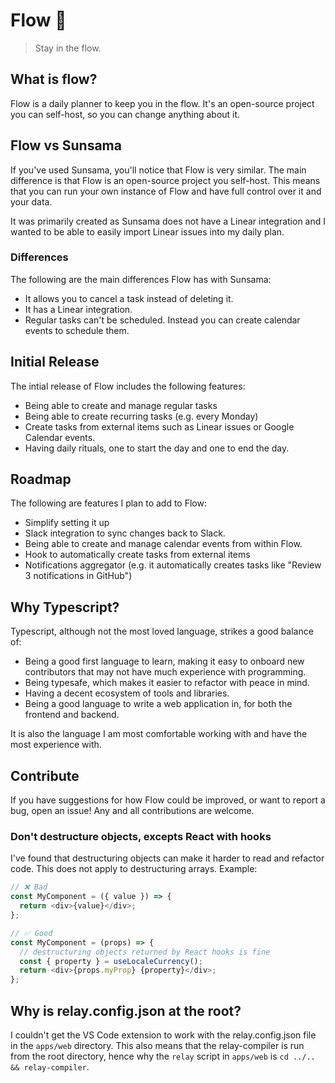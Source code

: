 # Flow 🌊

> Stay in the flow.

## What is flow?

Flow is a daily planner to keep you in the flow. It's an open-source project you can self-host, so you can change anything about it.

## Flow vs Sunsama

If you've used Sunsama, you'll notice that Flow is very similar. The main difference is that Flow is an open-source project you self-host. This means that you can run your own instance of Flow and have full control over it and your data.

It was primarily created as Sunsama does not have a Linear integration and I wanted to be able to easily import Linear issues into my daily plan.

### Differences

The following are the main differences Flow has with Sunsama:

- It allows you to cancel a task instead of deleting it.
- It has a Linear integration.
- Regular tasks can't be scheduled. Instead you can create calendar events to schedule them.

## Initial Release

The intial release of Flow includes the following features:

- Being able to create and manage regular tasks
- Being able to create recurring tasks (e.g. every Monday)
- Create tasks from external items such as Linear issues or Google Calendar events.
- Having daily rituals, one to start the day and one to end the day.

## Roadmap

The following are features I plan to add to Flow:

- Simplify setting it up
- Slack integration to sync changes back to Slack.
- Being able to create and manage calendar events from within Flow.
- Hook to automatically create tasks from external items
- Notifications aggregator (e.g. it automatically creates tasks like "Review 3 notifications in GitHub")

## Why Typescript?

Typescript, although not the most loved language, strikes a good balance of:

- Being a good first language to learn, making it easy to onboard new contributors that may not have much experience with programming.
- Being typesafe, which makes it easier to refactor with peace in mind.
- Having a decent ecosystem of tools and libraries.
- Being a good language to write a web application in, for both the frontend and backend.

It is also the language I am most comfortable working with and have the most experience with.

## Contribute

If you have suggestions for how Flow could be improved, or want to report a bug, open an issue! Any and all contributions are welcome.


### Don't destructure objects, excepts React with hooks

I've found that destructuring objects can make it harder to read and refactor code. This does not apply to destructuring arrays. Example:

```js
// ❌ Bad
const MyComponent = ({ value }) => {
  return <div>{value}</div>;
};

// ✅ Good
const MyComponent = (props) => {
  // destructuring objects returned by React hooks is fine
  const { property } = useLocaleCurrency();
  return <div>{props.myProp} {property}</div>;
};
```
## Why is relay.config.json at the root?

I couldn't get the VS Code extension to work with the relay.config.json file in the `apps/web` directory. This also means that the relay-compiler is run from the root directory, hence why the `relay` script in `apps/web` is `cd ../.. && relay-compiler`.
